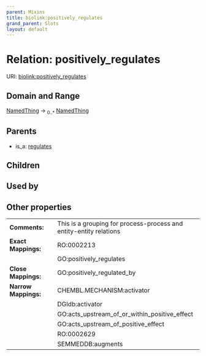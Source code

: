 ```yaml
---
parent: Mixins
title: biolink:positively_regulates
grand_parent: Slots
layout: default
---
```


# Relation: positively_regulates




URI: [biolink:positively_regulates](https://w3id.org/biolink/vocab/positively_regulates)

## Domain and Range

[NamedThing](NamedThing.md) ->  <sub>0..*</sub> [NamedThing](NamedThing.md)

## Parents

 *  is_a: [regulates](regulates.md)

## Children


## Used by


## Other properties

|  |  |  |
| --- | --- | --- |
| **Comments:** | | This is a grouping for process-process and entity-entity relations |
| **Exact Mappings:** | | RO:0002213 |
|  | | GO:positively_regulates |
| **Close Mappings:** | | GO:positively_regulated_by |
| **Narrow Mappings:** | | CHEMBL.MECHANISM:activator |
|  | | DGIdb:activator |
|  | | GO:acts_upstream_of_or_within_positive_effect |
|  | | GO:acts_upstream_of_positive_effect |
|  | | RO:0002629 |
|  | | SEMMEDDB:augments |

